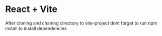 # React + Vite
After cloning and chaning directory to vite-project dont forget to run npm install to install dependencies
